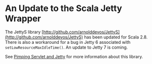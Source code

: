 ---
---
# An Update to the Scala Jetty Wrapper

The JettyS library [http://github.com/arnolddevos/JettyS](http://github.com/arnolddevos/JettyS) has been updated for Scala 2.8.  There is also a workaround for a bug in Jetty 6 associated with `setLowResourceMaxIdleTime()`.   An update to Jetty 7 is coming.

See [Pimping Servlet and Jetty](Pimping_Servlet_and_Jetty.html) for more information about this library.

